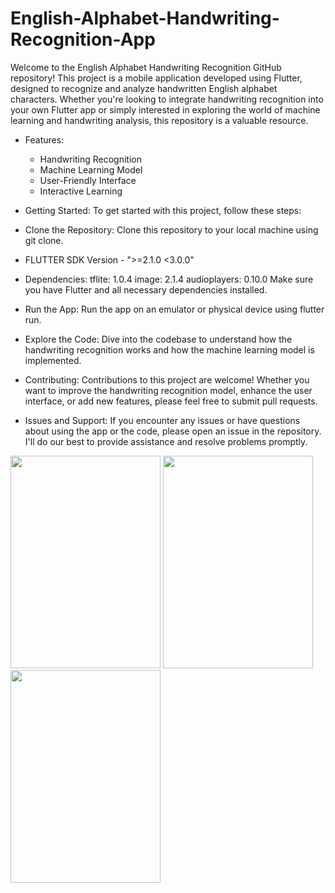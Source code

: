 # English-Alphabet-Handwriting-Recognition-App
Welcome to the English Alphabet Handwriting Recognition GitHub repository! This project is a mobile application developed using Flutter, designed to recognize and analyze handwritten English alphabet characters. Whether you're looking to integrate handwriting recognition into your own Flutter app or simply interested in exploring the world of machine learning and handwriting analysis, this repository is a valuable resource.

* Features:
    * Handwriting Recognition
    * Machine Learning Model
    * User-Friendly Interface
    * Interactive Learning

* Getting Started:
To get started with this project, follow these steps:

* Clone the Repository: Clone this repository to your local machine using git clone.
* FLUTTER SDK Version - ">=2.1.0 <3.0.0"

* Dependencies:
tflite: 1.0.4
image: 2.1.4
audioplayers: 0.10.0
Make sure you have Flutter and all necessary dependencies installed.

* Run the App: Run the app on an emulator or physical device using flutter run.

* Explore the Code: 
Dive into the codebase to understand how the handwriting recognition works and how the machine learning model is implemented.

* Contributing:
Contributions to this project are welcome! Whether you want to improve the handwriting recognition model, enhance the user interface, or add new features, please feel free to submit pull requests.

* Issues and Support:
If you encounter any issues or have questions about using the app or the code, please open an issue in the repository. I'll do our best to provide assistance and resolve problems promptly.

<div style="display:flex,justify-content:center,align-item:center">
<img src="https://res.cloudinary.com/djhdjpjef/image/upload/v1694410659/Screenshot_1692805556_xr16dn.png" width="240" height="340">
<img src="https://res.cloudinary.com/djhdjpjef/image/upload/v1694410148/page_1_kdtymn.png"  width="240" height="340" style="margin-right:20px">
<img src="https://res.cloudinary.com/djhdjpjef/image/upload/v1694410185/page_2_g7xuuc.png" width="240" height="340">
</div>